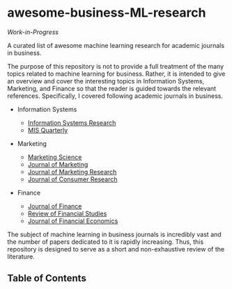 # awesome-business-ML-research
*Work-in-Progress*

A curated list of awesome machine learning research for academic journals in business.

The purpose of this repository is not to provide a full treatment of the many topics related to machine learning for business. Rather, it is intended to give an overview and cover the interesting topics in Information Systems, Marketing, and Finance so that the reader is guided towards the relevant references. Specifically, I covered following academic journals in business. 

- Information Systems
    - [Information Systems Research](https://pubsonline.informs.org/journal/isre)
    - [MIS Quarterly](https://www.misq.org/)

- Marketing
    - [Marketing Science](https://pubsonline.informs.org/journal/mksc)
    - [Journal of Marketing](https://journals.sagepub.com/home/jmx)
    - [Journal of Marketing Research](https://journals.sagepub.com/home/mrj)
    - [Journal of Consumer Research](https://academic.oup.com/jcr)

- Finance
    - [Journal of Finance](https://onlinelibrary.wiley.com/journal/15406261)
    - [Review of Financial Studies](https://academic.oup.com/rfs)
    - [Journal of Financial Economics](https://www.sciencedirect.com/journal/journal-of-financial-economics)

The subject of machine learning in business journals is incredibly vast and the number of papers dedicated to it is rapidly increasing. Thus, this repository is designed to serve as a short and non-exhaustive review of the literature. 


## Table of Contents